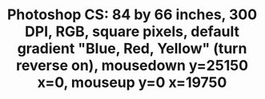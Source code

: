 ---
ee_id: '78'
site: '1'
type: '2'
url: 2011-006-photoshop-cs
title: 'Photoshop CS: 84 by 66 inches, 300 DPI, RGB, square pixels, default gradient
  "Blue, Red, Yellow" (turn reverse on), mousedown y=25150 x=0, mouseup y=0 x=19750'
year: '2011'
display_year: '2011'
medium: Chromogenic print
dims: 87 x 69 inches
pitch: ''
ps: ''
live_url: ''
related: ''
youtube: ''
related_code: ''
imgs: photoshop-cs-2011-006-full-cropped-database-AR.jpg
subheading: ''
download: ''
add_credit: ''
commission: ''
layout: things-i-made
---